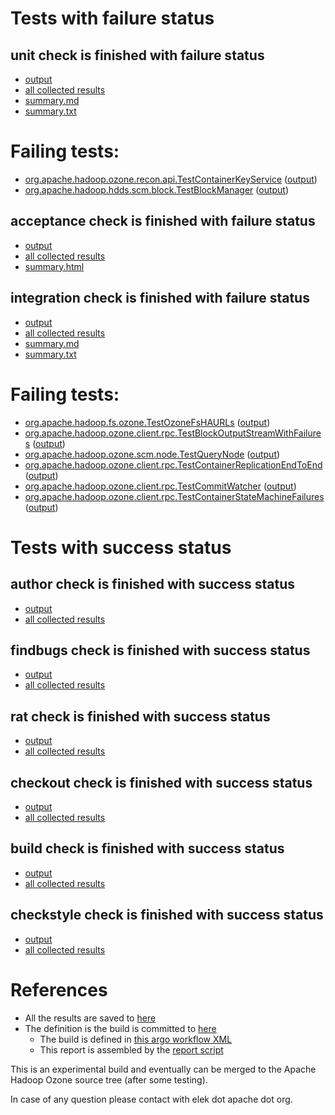 # Tests with failure status

## unit check is finished with failure status

   * [output](https://raw.githubusercontent.com/elek/ozone-ci/master/pr/pr-hdds-2166-kpqck/unit/output.log)
   * [all collected results](https://github.com/elek/ozone-ci/tree/master/pr/pr-hdds-2166-kpqck/unit)
   * [summary.md](https://github.com/elek/ozone-ci/tree/master/pr/pr-hdds-2166-kpqck/unit/summary.md)
   * [summary.txt](https://github.com/elek/ozone-ci/tree/master/pr/pr-hdds-2166-kpqck/unit/summary.txt)

# Failing tests: 

 * [org.apache.hadoop.ozone.recon.api.TestContainerKeyService](/tmp/log/pr/pr-hdds-2166-kpqck/unit/workdir/hadoop-ozone/recon/org.apache.hadoop.ozone.recon.api.TestContainerKeyService.txt) ([output](/tmp/log/pr/pr-hdds-2166-kpqck/unit/workdir/hadoop-ozone/recon/org.apache.hadoop.ozone.recon.api.TestContainerKeyService-output.txt/))
 * [org.apache.hadoop.hdds.scm.block.TestBlockManager](/tmp/log/pr/pr-hdds-2166-kpqck/unit/workdir/hadoop-hdds/server-scm/org.apache.hadoop.hdds.scm.block.TestBlockManager.txt) ([output](/tmp/log/pr/pr-hdds-2166-kpqck/unit/workdir/hadoop-hdds/server-scm/org.apache.hadoop.hdds.scm.block.TestBlockManager-output.txt/))

## acceptance check is finished with failure status

   * [output](https://raw.githubusercontent.com/elek/ozone-ci/master/pr/pr-hdds-2166-kpqck/acceptance/output.log)
   * [all collected results](https://github.com/elek/ozone-ci/tree/master/pr/pr-hdds-2166-kpqck/acceptance)
   * [summary.html](https://elek.github.io/ozone-ci/pr/pr-hdds-2166-kpqck/acceptance/summary.html)


## integration check is finished with failure status

   * [output](https://raw.githubusercontent.com/elek/ozone-ci/master/pr/pr-hdds-2166-kpqck/integration/output.log)
   * [all collected results](https://github.com/elek/ozone-ci/tree/master/pr/pr-hdds-2166-kpqck/integration)
   * [summary.md](https://github.com/elek/ozone-ci/tree/master/pr/pr-hdds-2166-kpqck/integration/summary.md)
   * [summary.txt](https://github.com/elek/ozone-ci/tree/master/pr/pr-hdds-2166-kpqck/integration/summary.txt)

# Failing tests: 

 * [org.apache.hadoop.fs.ozone.TestOzoneFsHAURLs](/tmp/log/pr/pr-hdds-2166-kpqck/integration/workdir/hadoop-ozone/ozonefs/org.apache.hadoop.fs.ozone.TestOzoneFsHAURLs.txt) ([output](/tmp/log/pr/pr-hdds-2166-kpqck/integration/workdir/hadoop-ozone/ozonefs/org.apache.hadoop.fs.ozone.TestOzoneFsHAURLs-output.txt/))
 * [org.apache.hadoop.ozone.client.rpc.TestBlockOutputStreamWithFailures](/tmp/log/pr/pr-hdds-2166-kpqck/integration/workdir/hadoop-ozone/integration-test/org.apache.hadoop.ozone.client.rpc.TestBlockOutputStreamWithFailures.txt) ([output](/tmp/log/pr/pr-hdds-2166-kpqck/integration/workdir/hadoop-ozone/integration-test/org.apache.hadoop.ozone.client.rpc.TestBlockOutputStreamWithFailures-output.txt/))
 * [org.apache.hadoop.ozone.scm.node.TestQueryNode](/tmp/log/pr/pr-hdds-2166-kpqck/integration/workdir/hadoop-ozone/integration-test/org.apache.hadoop.ozone.scm.node.TestQueryNode.txt) ([output](/tmp/log/pr/pr-hdds-2166-kpqck/integration/workdir/hadoop-ozone/integration-test/org.apache.hadoop.ozone.scm.node.TestQueryNode-output.txt/))
 * [org.apache.hadoop.ozone.client.rpc.TestContainerReplicationEndToEnd](/tmp/log/pr/pr-hdds-2166-kpqck/integration/workdir/hadoop-ozone/integration-test/org.apache.hadoop.ozone.client.rpc.TestContainerReplicationEndToEnd.txt) ([output](/tmp/log/pr/pr-hdds-2166-kpqck/integration/workdir/hadoop-ozone/integration-test/org.apache.hadoop.ozone.client.rpc.TestContainerReplicationEndToEnd-output.txt/))
 * [org.apache.hadoop.ozone.client.rpc.TestCommitWatcher](/tmp/log/pr/pr-hdds-2166-kpqck/integration/workdir/hadoop-ozone/integration-test/org.apache.hadoop.ozone.client.rpc.TestCommitWatcher.txt) ([output](/tmp/log/pr/pr-hdds-2166-kpqck/integration/workdir/hadoop-ozone/integration-test/org.apache.hadoop.ozone.client.rpc.TestCommitWatcher-output.txt/))
 * [org.apache.hadoop.ozone.client.rpc.TestContainerStateMachineFailures](/tmp/log/pr/pr-hdds-2166-kpqck/integration/workdir/hadoop-ozone/integration-test/org.apache.hadoop.ozone.client.rpc.TestContainerStateMachineFailures.txt) ([output](/tmp/log/pr/pr-hdds-2166-kpqck/integration/workdir/hadoop-ozone/integration-test/org.apache.hadoop.ozone.client.rpc.TestContainerStateMachineFailures-output.txt/))


# Tests with success status

## author check is finished with success status

   * [output](https://raw.githubusercontent.com/elek/ozone-ci/master/pr/pr-hdds-2166-kpqck/author/output.log)
   * [all collected results](https://github.com/elek/ozone-ci/tree/master/pr/pr-hdds-2166-kpqck/author)


## findbugs check is finished with success status

   * [output](https://raw.githubusercontent.com/elek/ozone-ci/master/pr/pr-hdds-2166-kpqck/findbugs/output.log)
   * [all collected results](https://github.com/elek/ozone-ci/tree/master/pr/pr-hdds-2166-kpqck/findbugs)


## rat check is finished with success status

   * [output](https://raw.githubusercontent.com/elek/ozone-ci/master/pr/pr-hdds-2166-kpqck/rat/output.log)
   * [all collected results](https://github.com/elek/ozone-ci/tree/master/pr/pr-hdds-2166-kpqck/rat)


## checkout check is finished with success status

   * [output](https://raw.githubusercontent.com/elek/ozone-ci/master/pr/pr-hdds-2166-kpqck/checkout/output.log)
   * [all collected results](https://github.com/elek/ozone-ci/tree/master/pr/pr-hdds-2166-kpqck/checkout)


## build check is finished with success status

   * [output](https://raw.githubusercontent.com/elek/ozone-ci/master/pr/pr-hdds-2166-kpqck/build/output.log)
   * [all collected results](https://github.com/elek/ozone-ci/tree/master/pr/pr-hdds-2166-kpqck/build)


## checkstyle check is finished with success status

   * [output](https://raw.githubusercontent.com/elek/ozone-ci/master/pr/pr-hdds-2166-kpqck/checkstyle/output.log)
   * [all collected results](https://github.com/elek/ozone-ci/tree/master/pr/pr-hdds-2166-kpqck/checkstyle)




# References

 * All the results are saved to [here](https://github.com/elek/ozone-ci/tree/master/pr/pr-hdds-2166-kpqck/)
 * The definition is the build is committed to [here](https://github.com/elek/argo-ozone)
    * The build is defined in [this argo workflow XML](https://github.com/elek/argo-ozone/blob/master/ozone-build.yaml)
    * This report is assembled by the [report script](https://github.com/elek/argo-ozone/blob/master/scripts/report.sh)

This is an experimental build and eventually can be merged to the Apache Hadoop Ozone source tree (after some testing).

In case of any question please contact with elek dot apache dot org.
